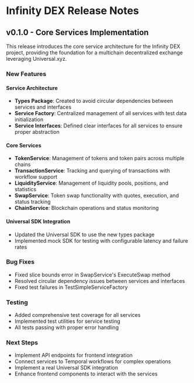 # Infinity DEX Release Notes

## v0.1.0 - Core Services Implementation

This release introduces the core service architecture for the Infinity DEX project, providing the foundation for a multichain decentralized exchange leveraging Universal.xyz.

### New Features

#### Service Architecture
- **Types Package**: Created to avoid circular dependencies between services and interfaces
- **Service Factory**: Centralized management of all services with test data initialization
- **Service Interfaces**: Defined clear interfaces for all services to ensure proper abstraction

#### Core Services
- **TokenService**: Management of tokens and token pairs across multiple chains
- **TransactionService**: Tracking and querying of transactions with workflow support
- **LiquidityService**: Management of liquidity pools, positions, and statistics
- **SwapService**: Token swap functionality with quotes, execution, and status tracking
- **ChainService**: Blockchain operations and status monitoring

#### Universal SDK Integration
- Updated the Universal SDK to use the new types package
- Implemented mock SDK for testing with configurable latency and failure rates

### Bug Fixes
- Fixed slice bounds error in SwapService's ExecuteSwap method
- Resolved circular dependency issues between services and interfaces
- Fixed test failures in TestSimpleServiceFactory

### Testing
- Added comprehensive test coverage for all services
- Implemented test utilities for service testing
- All tests passing with proper error handling

### Next Steps
- Implement API endpoints for frontend integration
- Connect services to Temporal workflows for complex operations
- Implement a real Universal SDK integration
- Enhance frontend components to interact with the services 